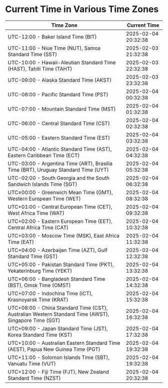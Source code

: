 # Current Time in Various Time Zones

| Time Zone | Current Time |
|-----------|--------------|
| UTC-12:00 - Baker Island Time (BIT) | 2025-02-04 20:32:38 |
| UTC-11:00 - Niue Time (NUT), Samoa Standard Time (SST) | 2025-02-03 21:32:38 |
| UTC-10:00 - Hawaii-Aleutian Standard Time (HAST), Tahiti Time (TAHT) | 2025-02-03 22:32:38 |
| UTC-09:00 - Alaska Standard Time (AKST) | 2025-02-03 23:32:38 |
| UTC-08:00 - Pacific Standard Time (PST) | 2025-02-04 00:32:38 |
| UTC-07:00 - Mountain Standard Time (MST) | 2025-02-04 01:32:38 |
| UTC-06:00 - Central Standard Time (CST) | 2025-02-04 02:32:38 |
| UTC-05:00 - Eastern Standard Time (EST) | 2025-02-04 03:32:38 |
| UTC-04:00 - Atlantic Standard Time (AST), Eastern Caribbean Time (ECT) | 2025-02-04 04:32:38 |
| UTC-03:00 - Argentina Time (ART), Brasília Time (BRT), Uruguay Standard Time (UYT) | 2025-02-04 05:32:38 |
| UTC-02:00 - South Georgia and the South Sandwich Islands Time (SGT) | 2025-02-04 06:32:38 |
| UTC±00:00 - Greenwich Mean Time (GMT), Western European Time (WET) | 2025-02-04 08:32:38 |
| UTC+01:00 - Central European Time (CET), West Africa Time (WAT) | 2025-02-04 09:32:38 |
| UTC+02:00 - Eastern European Time (EET), Central Africa Time (CAT) | 2025-02-04 10:32:38 |
| UTC+03:00 - Moscow Time (MSK), East Africa Time (EAT) | 2025-02-04 11:32:38 |
| UTC+04:00 - Azerbaijan Time (AZT), Gulf Standard Time (GST) | 2025-02-04 12:32:38 |
| UTC+05:00 - Pakistan Standard Time (PKT), Yekaterinburg Time (YEKT) | 2025-02-04 13:32:38 |
| UTC+06:00 - Bangladesh Standard Time (BST), Omsk Time (OMST) | 2025-02-04 14:32:38 |
| UTC+07:00 - Indochina Time (ICT), Krasnoyarsk Time (KRAT) | 2025-02-04 15:32:38 |
| UTC+08:00 - China Standard Time (CST), Australian Western Standard Time (AWST), Singapore Time (SGT) | 2025-02-04 16:32:38 |
| UTC+09:00 - Japan Standard Time (JST), Korea Standard Time (KST) | 2025-02-04 17:32:38 |
| UTC+10:00 - Australian Eastern Standard Time (AEST), Papua New Guinea Time (PGT) | 2025-02-04 19:32:38 |
| UTC+11:00 - Solomon Islands Time (SBT), Vanuatu Time (VUT) | 2025-02-04 19:32:38 |
| UTC+12:00 - Fiji Time (FJT), New Zealand Standard Time (NZST) | 2025-02-04 20:32:38 |
